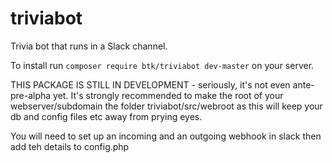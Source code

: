 # triviabot
Trivia bot that runs in a Slack channel.

To install run `composer require btk/triviabot dev-master`  on your server.

THIS PACKAGE IS STILL IN DEVELOPMENT - seriously, it's not even ante-pre-alpha yet.
It's strongly recommended to make the root of your webserver/subdomain the folder triviabot/src/webroot as this will keep your db and config files etc away from prying eyes.

You will need to set up an incoming and an outgoing webhook in slack then add teh details to config.php